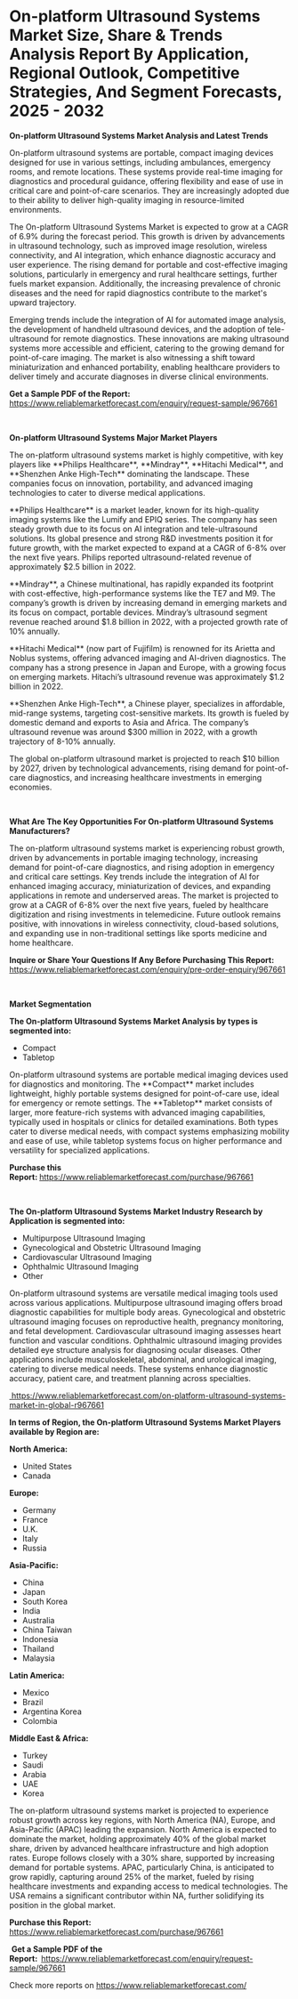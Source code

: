 <p><h1>On-platform Ultrasound Systems Market Size, Share & Trends Analysis Report By Application, Regional Outlook, Competitive Strategies, And Segment Forecasts, 2025 - 2032</h1></p><p><strong>On-platform Ultrasound Systems Market Analysis and Latest Trends</strong></p>
<p><p>On-platform ultrasound systems are portable, compact imaging devices designed for use in various settings, including ambulances, emergency rooms, and remote locations. These systems provide real-time imaging for diagnostics and procedural guidance, offering flexibility and ease of use in critical care and point-of-care scenarios. They are increasingly adopted due to their ability to deliver high-quality imaging in resource-limited environments.</p><p>The On-platform Ultrasound Systems Market is expected to grow at a CAGR of 6.9% during the forecast period. This growth is driven by advancements in ultrasound technology, such as improved image resolution, wireless connectivity, and AI integration, which enhance diagnostic accuracy and user experience. The rising demand for portable and cost-effective imaging solutions, particularly in emergency and rural healthcare settings, further fuels market expansion. Additionally, the increasing prevalence of chronic diseases and the need for rapid diagnostics contribute to the market's upward trajectory.</p><p>Emerging trends include the integration of AI for automated image analysis, the development of handheld ultrasound devices, and the adoption of tele-ultrasound for remote diagnostics. These innovations are making ultrasound systems more accessible and efficient, catering to the growing demand for point-of-care imaging. The market is also witnessing a shift toward miniaturization and enhanced portability, enabling healthcare providers to deliver timely and accurate diagnoses in diverse clinical environments.</p></p>
<p><strong>Get a Sample PDF of the Report:&nbsp;</strong> <a href="https://www.reliablemarketforecast.com/enquiry/request-sample/967661?utm_campaign=1144&utm_medium=2&utm_source=Github&utm_content=ia&utm_term=20012025&utm_id=on-platform-ultrasound-systems">https://www.reliablemarketforecast.com/enquiry/request-sample/967661</a></p>
<p>&nbsp;</p>
<p><strong>On-platform Ultrasound Systems Major Market Players</strong></p>
<p><p>The on-platform ultrasound systems market is highly competitive, with key players like **Philips Healthcare**, **Mindray**, **Hitachi Medical**, and **Shenzhen Anke High-Tech** dominating the landscape. These companies focus on innovation, portability, and advanced imaging technologies to cater to diverse medical applications.</p><p>**Philips Healthcare** is a market leader, known for its high-quality imaging systems like the Lumify and EPIQ series. The company has seen steady growth due to its focus on AI integration and tele-ultrasound solutions. Its global presence and strong R&D investments position it for future growth, with the market expected to expand at a CAGR of 6-8% over the next five years. Philips reported ultrasound-related revenue of approximately $2.5 billion in 2022.</p><p>**Mindray**, a Chinese multinational, has rapidly expanded its footprint with cost-effective, high-performance systems like the TE7 and M9. The company’s growth is driven by increasing demand in emerging markets and its focus on compact, portable devices. Mindray’s ultrasound segment revenue reached around $1.8 billion in 2022, with a projected growth rate of 10% annually.</p><p>**Hitachi Medical** (now part of Fujifilm) is renowned for its Arietta and Noblus systems, offering advanced imaging and AI-driven diagnostics. The company has a strong presence in Japan and Europe, with a growing focus on emerging markets. Hitachi’s ultrasound revenue was approximately $1.2 billion in 2022.</p><p>**Shenzhen Anke High-Tech**, a Chinese player, specializes in affordable, mid-range systems, targeting cost-sensitive markets. Its growth is fueled by domestic demand and exports to Asia and Africa. The company’s ultrasound revenue was around $300 million in 2022, with a growth trajectory of 8-10% annually.</p><p>The global on-platform ultrasound market is projected to reach $10 billion by 2027, driven by technological advancements, rising demand for point-of-care diagnostics, and increasing healthcare investments in emerging economies.</p></p>
<p>&nbsp;</p>
<p><strong>What Are The Key Opportunities For On-platform Ultrasound Systems Manufacturers?</strong></p>
<p><p>The on-platform ultrasound systems market is experiencing robust growth, driven by advancements in portable imaging technology, increasing demand for point-of-care diagnostics, and rising adoption in emergency and critical care settings. Key trends include the integration of AI for enhanced imaging accuracy, miniaturization of devices, and expanding applications in remote and underserved areas. The market is projected to grow at a CAGR of 6-8% over the next five years, fueled by healthcare digitization and rising investments in telemedicine. Future outlook remains positive, with innovations in wireless connectivity, cloud-based solutions, and expanding use in non-traditional settings like sports medicine and home healthcare.</p></p>
<p><strong>Inquire or Share Your Questions If Any Before Purchasing This Report:</strong> <a href="https://www.reliablemarketforecast.com/enquiry/pre-order-enquiry/967661?utm_campaign=1144&utm_medium=2&utm_source=Github&utm_content=ia&utm_term=20012025&utm_id=on-platform-ultrasound-systems">https://www.reliablemarketforecast.com/enquiry/pre-order-enquiry/967661</a></p>
<p>&nbsp;</p>
<p><strong>Market Segmentation</strong></p>
<p><strong>The On-platform Ultrasound Systems Market Analysis by types is segmented into:</strong></p>
<p><ul><li>Compact</li><li>Tabletop</li></ul></p>
<p><p>On-platform ultrasound systems are portable medical imaging devices used for diagnostics and monitoring. The **Compact** market includes lightweight, highly portable systems designed for point-of-care use, ideal for emergency or remote settings. The **Tabletop** market consists of larger, more feature-rich systems with advanced imaging capabilities, typically used in hospitals or clinics for detailed examinations. Both types cater to diverse medical needs, with compact systems emphasizing mobility and ease of use, while tabletop systems focus on higher performance and versatility for specialized applications.</p></p>
<p><strong>Purchase this Report:&nbsp;</strong><a href="https://www.reliablemarketforecast.com/purchase/967661?utm_campaign=1144&utm_medium=2&utm_source=Github&utm_content=ia&utm_term=20012025&utm_id=on-platform-ultrasound-systems">https://www.reliablemarketforecast.com/purchase/967661</a></p>
<p>&nbsp;</p>
<p><strong>The On-platform Ultrasound Systems Market Industry Research by Application is segmented into:</strong></p>
<p><ul><li>Multipurpose Ultrasound Imaging</li><li>Gynecological and Obstetric Ultrasound Imaging</li><li>Cardiovascular Ultrasound Imaging</li><li>Ophthalmic Ultrasound Imaging</li><li>Other</li></ul></p>
<p><p>On-platform ultrasound systems are versatile medical imaging tools used across various applications. Multipurpose ultrasound imaging offers broad diagnostic capabilities for multiple body areas. Gynecological and obstetric ultrasound imaging focuses on reproductive health, pregnancy monitoring, and fetal development. Cardiovascular ultrasound imaging assesses heart function and vascular conditions. Ophthalmic ultrasound imaging provides detailed eye structure analysis for diagnosing ocular diseases. Other applications include musculoskeletal, abdominal, and urological imaging, catering to diverse medical needs. These systems enhance diagnostic accuracy, patient care, and treatment planning across specialties.</p></p>
<p><a href="https://www.reliablemarketforecast.com/on-platform-ultrasound-systems-market-in-global-r967661?utm_campaign=1144&utm_medium=2&utm_source=Github&utm_content=ia&utm_term=20012025&utm_id=on-platform-ultrasound-systems">&nbsp;https://www.reliablemarketforecast.com/on-platform-ultrasound-systems-market-in-global-r967661</a></p>
<p><strong>In terms of Region, the On-platform Ultrasound Systems Market Players available by Region are:</strong></p>
<p>
    <p> <strong> North America: </strong>
        <ul>
            <li>United States</li>
            <li>Canada</li>
        </ul>
        </p> 
    <p> <strong> Europe: </strong>
        <ul>
            <li>Germany</li>
            <li>France</li>
            <li>U.K.</li>
            <li>Italy</li>
            <li>Russia</li>
        </ul>
        </p> 
    <p> <strong> Asia-Pacific: </strong>
        <ul>
            <li>China</li>
            <li>Japan</li>
            <li>South Korea</li>
            <li>India</li>
            <li>Australia</li>
            <li>China Taiwan</li>
            <li>Indonesia</li>
            <li>Thailand</li>
            <li>Malaysia</li>
        </ul>
        </p> 
    <p> <strong> Latin America: </strong>
        <ul>
            <li>Mexico</li>
            <li>Brazil</li>
            <li>Argentina Korea</li>
            <li>Colombia</li>
        </ul>
        </p> 
    <p> <strong> Middle East & Africa: </strong>
        <ul>
            <li>Turkey</li>
            <li>Saudi</li>
            <li>Arabia</li>
            <li>UAE</li>
            <li>Korea</li>
        </ul>
    </p>
    </p>
<p><p>The on-platform ultrasound systems market is projected to experience robust growth across key regions, with North America (NA), Europe, and Asia-Pacific (APAC) leading the expansion. North America is expected to dominate the market, holding approximately 40% of the global market share, driven by advanced healthcare infrastructure and high adoption rates. Europe follows closely with a 30% share, supported by increasing demand for portable systems. APAC, particularly China, is anticipated to grow rapidly, capturing around 25% of the market, fueled by rising healthcare investments and expanding access to medical technologies. The USA remains a significant contributor within NA, further solidifying its position in the global market.</p></p>
<p><strong>Purchase this Report: </strong><a href="https://www.reliablemarketforecast.com/purchase/967661?utm_campaign=1144&utm_medium=2&utm_source=Github&utm_content=ia&utm_term=20012025&utm_id=on-platform-ultrasound-systems">https://www.reliablemarketforecast.com/purchase/967661</a></p>
<p>&nbsp;<strong>Get a Sample PDF of the Report:&nbsp;&nbsp;</strong><a href="https://www.reliablemarketforecast.com/enquiry/request-sample/967661?utm_campaign=1144&utm_medium=2&utm_source=Github&utm_content=ia&utm_term=20012025&utm_id=on-platform-ultrasound-systems">https://www.reliablemarketforecast.com/enquiry/request-sample/967661</a></p>
<p><strong></strong></p>
<p>Check more reports on <a href="https://www.reliablemarketforecast.com/?utm_campaign=1144&utm_medium=2&utm_source=Github&utm_content=ia&utm_term=20012025&utm_id=on-platform-ultrasound-systems">https://www.reliablemarketforecast.com/</a></p>